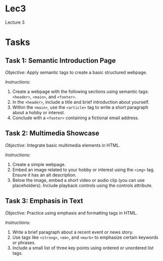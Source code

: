 # Lec3
Lecture 3

# Tasks
## Task 1: Semantic Introduction Page
*Objective:* Apply semantic tags to create a basic structured webpage.

*Instructions:*
1. Create a webpage with the following sections using semantic tags: `<header>`, `<main>`, and `<footer>`.
2. In the `<header>`, include a title and brief introduction about yourself.
3. Within the `<main>`, use the `<article>` tag to write a short paragraph about a hobby or interest.
4. Conclude with a `<footer>` containing a fictional email address.

## Task 2: Multimedia Showcase
*Objective:* Integrate basic multimedia elements in HTML.

*Instructions:*
1. Create a simple webpage.
2. Embed an image related to your hobby or interest using the `<img>` tag. Ensure it has an alt description.
3. Below the image, embed a short video or audio clip (you can use placeholders). Include playback controls using the controls attribute.

## Task 3: Emphasis in Text

*Objective:* Practice using emphasis and formatting tags in HTML.

*Instructions:*
1. Write a brief paragraph about a recent event or news story.
2. Use tags like `<strong>`, `<em>`, and `<mark>` to emphasize certain keywords or phrases.
3. Include a small list of three key points using ordered or unordered list tags.
